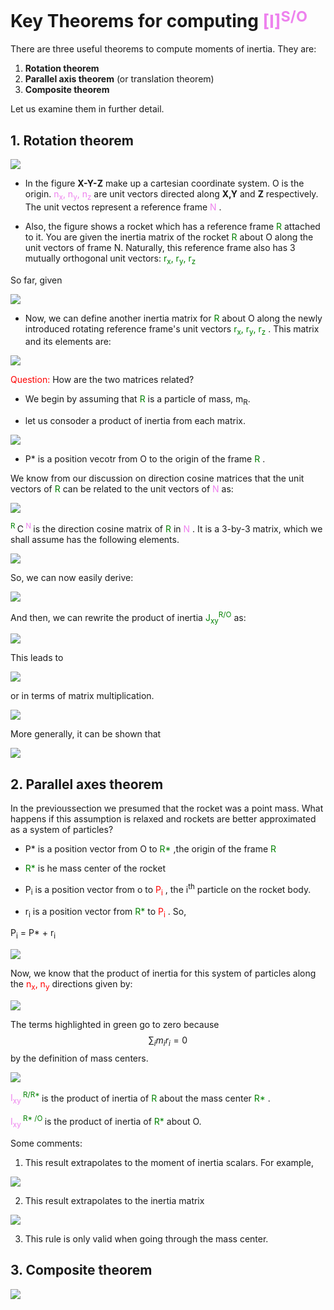# Key Theorems for computing <span style="color:violet"> [I]<sup>S/O</sup> </span>

There are three useful theorems to compute moments of inertia. They are:

1. __Rotation theorem__
2. __Parallel axis theorem__ (or translation theorem)
3. __Composite theorem__

Let us examine them in further detail.


## 1. Rotation theorem


<img src="2_Inertia/theory_img2/im1.png">


- In the figure __X-Y-Z__ make up a cartesian coordinate system. O is the origin.
<span style="color:violet"> n<sub>x</sub>,  n<sub>y</sub>,  n<sub>z</sub>  </span> are unit vectors directed along __X,Y__ and __Z__ respectively. The unit vectos represent a reference frame <span style="color:violet"> N </span>.

- Also, the figure shows a rocket which has a reference frame <span style="color:green">R</span> attached to it. You are given the inertia matrix of the rocket <span style="color:green"> R </span> about O along the unit vectors of frame N.
Naturally, this reference frame also has 3 mutually orthogonal unit vectors: 
<span style="color:green"> r<sub>x</sub>,  r<sub>y</sub>,  r<sub>z</sub>  </span>


So far, given 


<img src="2_Inertia/theory_img2/eq1.png">


- Now, we can define another inertia matrix for <span style="color:green"> R </span> about O along the newly introduced rotating reference frame's unit vectors <span style="color:green"> r<sub>x</sub>,  r<sub>y</sub>,  r<sub>z</sub>  </span>. This matrix and its elements are:




<img src="2_Inertia/theory_img2/eq2.png">


<span style="color:red"> Question:  </span>
How are the two matrices related?


- We begin by assuming that <span style="color:green"> R  </span> is a particle of mass, m<sub>R</sub>.
    
- let us consoder a product of inertia from each matrix.



<img src="2_Inertia/theory_img2/eq3.png">


- P* is a position vecotr from O to the origin of the frame <span style="color:green"> R </span>.

We know from our discussion on direction cosine matrices that the unit vectors of <span style="color:green"> R </span> can be related to the unit vectors of <span style="color:violet"> N </span> as: 




<img src="2_Inertia/theory_img2/eq4.png">


<sup><span style="color:green"> R </span></sup>C<sup><span style="color:violet"> N </span></sup> is the direction cosine matrix of <span style="color:green"> R </span> in <span style="color:violet"> N </span>. It is a 3-by-3 matrix, which we shall assume has the following elements.


<img src="2_Inertia/theory_img2/eq5.png">


So, we can now easily derive:


<img src="2_Inertia/theory_img2/eq6.png">


And then, we can rewrite the product of inertia <span style="color:green"> J<sub>xy</sub><sup>R/O</sup> </span> as: 


<img src="2_Inertia/theory_img2/eq7.png">


This leads to


<img src="2_Inertia/theory_img2/eq8.png">


or in terms of matrix multiplication.


<img src="2_Inertia/theory_img2/eq9.png">


More generally, it can be shown that


<img src="2_Inertia/theory_img2/eq10.png">


## 2. Parallel axes theorem


In the previoussection we presumed that the rocket was a point mass. What happens if this assumption is relaxed and rockets are better approximated as a system of particles?

- P* is a position vector from O to <span style="color:green"> R* </span>,the origin of the frame <span style="color:green"> R </span>

-  <span style="color:green"> R* </span> is he mass center of the rocket

- P<sub>i</sub> is a position vector from o to <span style="color:red"> P<sub>i</sub> </span>, the i<sup>th</sup> particle on the rocket body.

- r<sub>i</sub> is a position vector from <span style="color:green"> R* </span> to <span style="color:red"> P<sub>i</sub> </span>. So,

P<sub>i</sub> = P* + r<sub>i</sub> 



<img src="2_Inertia/theory_img2/im2.png">


Now, we know that the product of inertia for this system of particles along the <span style="color:red"> n<sub>x</sub>, n<sub>y</sub>  </span>  directions given by:


<img src="2_Inertia/theory_img2/eq11.png">


The terms highlighted in green go to zero because $$\sum_im_ir_i = 0$$ by the definition of mass centers.


<img src="2_Inertia/theory_img2/eq12.png">


<span style="color:violet"> I<sub>xy</sub><sup><span style="color:green"> R/R* </span></sup> </span> is the product of inertia of <span style="color:green"> R </span> about the mass center <span style="color:green"> R* </span>.

<span style="color:violet"> I<sub>xy</sub><sup><span style="color:green"> R* /O </span></sup> </span> is the product of inertia of <span style="color:green"> R* </span> about O.

Some comments:
1. This result extrapolates to the moment of inertia scalars. For example,


<img src="2_Inertia/theory_img2/eq13.png">


2. This result extrapolates to the inertia matrix


<img src="2_Inertia/theory_img2/eq14.png">


3. This rule is only valid when going through the mass center.


## 3. Composite theorem


<img src="2_Inertia/theory_img2/im3.png">

